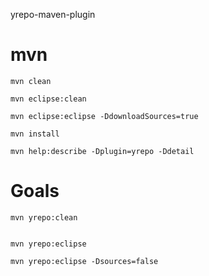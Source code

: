 yrepo-maven-plugin

mvn
=============================
	mvn clean
	
	mvn eclipse:clean
	
	mvn eclipse:eclipse -DdownloadSources=true
	
	mvn install

	mvn help:describe -Dplugin=yrepo -Ddetail


Goals
=============================
	mvn yrepo:clean

	
	mvn yrepo:eclipse
	
	mvn yrepo:eclipse -Dsources=false

